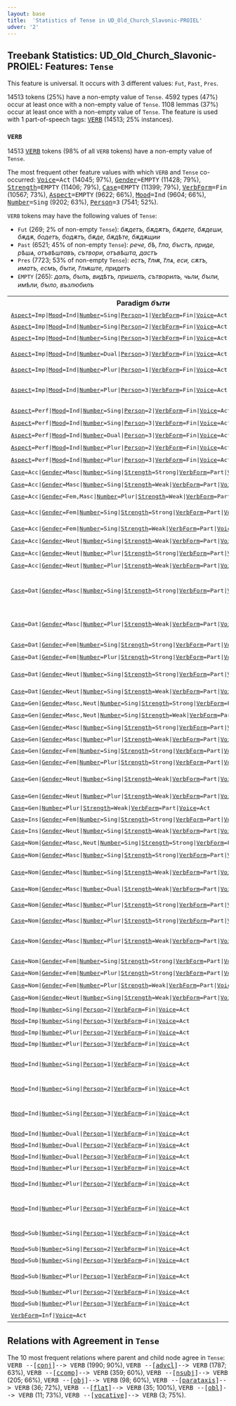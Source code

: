 ```yaml
---
layout: base
title:  'Statistics of Tense in UD_Old_Church_Slavonic-PROIEL'
udver: '2'
---
```


## Treebank Statistics: UD_Old_Church_Slavonic-PROIEL: Features: `Tense`

This feature is universal.
It occurs with 3 different values: `Fut`, `Past`, `Pres`.

14513 tokens (25%) have a non-empty value of `Tense`.
4592 types (47%) occur at least once with a non-empty value of `Tense`.
1108 lemmas (37%) occur at least once with a non-empty value of `Tense`.
The feature is used with 1 part-of-speech tags: <tt><a href="cu_proiel-pos-VERB.html">VERB</a></tt> (14513; 25% instances).

### `VERB`

14513 <tt><a href="cu_proiel-pos-VERB.html">VERB</a></tt> tokens (98% of all `VERB` tokens) have a non-empty value of `Tense`.

The most frequent other feature values with which `VERB` and `Tense` co-occurred: <tt><a href="cu_proiel-feat-Voice.html">Voice</a></tt><tt>=Act</tt> (14045; 97%), <tt><a href="cu_proiel-feat-Gender.html">Gender</a></tt><tt>=EMPTY</tt> (11428; 79%), <tt><a href="cu_proiel-feat-Strength.html">Strength</a></tt><tt>=EMPTY</tt> (11406; 79%), <tt><a href="cu_proiel-feat-Case.html">Case</a></tt><tt>=EMPTY</tt> (11399; 79%), <tt><a href="cu_proiel-feat-VerbForm.html">VerbForm</a></tt><tt>=Fin</tt> (10567; 73%), <tt><a href="cu_proiel-feat-Aspect.html">Aspect</a></tt><tt>=EMPTY</tt> (9622; 66%), <tt><a href="cu_proiel-feat-Mood.html">Mood</a></tt><tt>=Ind</tt> (9604; 66%), <tt><a href="cu_proiel-feat-Number.html">Number</a></tt><tt>=Sing</tt> (9202; 63%), <tt><a href="cu_proiel-feat-Person.html">Person</a></tt><tt>=3</tt> (7541; 52%).

`VERB` tokens may have the following values of `Tense`:

* `Fut` (269; 2% of non-empty `Tense`): <em>бѫдетъ, бѫдѫтъ, бѫдете, бѫдеши, бѫдѫ, бодетъ, бодѫтъ, бѫде, бѫдѣте, бѫдѫщии</em>
* `Past` (6521; 45% of non-empty `Tense`): <em>рече, бѣ, г҃ла, бꙑстъ, приде, рѣшѧ, отъвѣштавъ, сътвори, отъвѣшта, дастъ</em>
* `Pres` (7723; 53% of non-empty `Tense`): <em>естъ, г҃лѭ, г҃лѧ, еси, сѫтъ, иматъ, есмъ, бꙑти, г҃лѭште, придетъ</em>
* `EMPTY` (265): <em>далъ, бꙑлъ, видѣтъ, пришелъ, сътворилъ, чьли, бꙑли, имѣли, бꙑло, възлюбилъ</em>

<table>
  <tr><th>Paradigm <i>бꙑти</i></th><th><tt>Pres</tt></th><th><tt>Fut</tt></th><th><tt>Past</tt></th></tr>
  <tr><td><tt><tt><a href="cu_proiel-feat-Aspect.html">Aspect</a></tt><tt>=Imp</tt>|<tt><a href="cu_proiel-feat-Mood.html">Mood</a></tt><tt>=Ind</tt>|<tt><a href="cu_proiel-feat-Number.html">Number</a></tt><tt>=Sing</tt>|<tt><a href="cu_proiel-feat-Person.html">Person</a></tt><tt>=1</tt>|<tt><a href="cu_proiel-feat-VerbForm.html">VerbForm</a></tt><tt>=Fin</tt>|<tt><a href="cu_proiel-feat-Voice.html">Voice</a></tt><tt>=Act</tt></tt></td><td></td><td></td><td><em>бѣхъ</em></td></tr>
  <tr><td><tt><tt><a href="cu_proiel-feat-Aspect.html">Aspect</a></tt><tt>=Imp</tt>|<tt><a href="cu_proiel-feat-Mood.html">Mood</a></tt><tt>=Ind</tt>|<tt><a href="cu_proiel-feat-Number.html">Number</a></tt><tt>=Sing</tt>|<tt><a href="cu_proiel-feat-Person.html">Person</a></tt><tt>=2</tt>|<tt><a href="cu_proiel-feat-VerbForm.html">VerbForm</a></tt><tt>=Fin</tt>|<tt><a href="cu_proiel-feat-Voice.html">Voice</a></tt><tt>=Act</tt></tt></td><td></td><td></td><td><em>бѣ</em></td></tr>
  <tr><td><tt><tt><a href="cu_proiel-feat-Aspect.html">Aspect</a></tt><tt>=Imp</tt>|<tt><a href="cu_proiel-feat-Mood.html">Mood</a></tt><tt>=Ind</tt>|<tt><a href="cu_proiel-feat-Number.html">Number</a></tt><tt>=Sing</tt>|<tt><a href="cu_proiel-feat-Person.html">Person</a></tt><tt>=3</tt>|<tt><a href="cu_proiel-feat-VerbForm.html">VerbForm</a></tt><tt>=Fin</tt>|<tt><a href="cu_proiel-feat-Voice.html">Voice</a></tt><tt>=Act</tt></tt></td><td></td><td></td><td><em>бѣ, бѣаше</em></td></tr>
  <tr><td><tt><tt><a href="cu_proiel-feat-Aspect.html">Aspect</a></tt><tt>=Imp</tt>|<tt><a href="cu_proiel-feat-Mood.html">Mood</a></tt><tt>=Ind</tt>|<tt><a href="cu_proiel-feat-Number.html">Number</a></tt><tt>=Dual</tt>|<tt><a href="cu_proiel-feat-Person.html">Person</a></tt><tt>=3</tt>|<tt><a href="cu_proiel-feat-VerbForm.html">VerbForm</a></tt><tt>=Fin</tt>|<tt><a href="cu_proiel-feat-Voice.html">Voice</a></tt><tt>=Act</tt></tt></td><td></td><td></td><td><em>бѣашете, бѣсте</em></td></tr>
  <tr><td><tt><tt><a href="cu_proiel-feat-Aspect.html">Aspect</a></tt><tt>=Imp</tt>|<tt><a href="cu_proiel-feat-Mood.html">Mood</a></tt><tt>=Ind</tt>|<tt><a href="cu_proiel-feat-Number.html">Number</a></tt><tt>=Plur</tt>|<tt><a href="cu_proiel-feat-Person.html">Person</a></tt><tt>=1</tt>|<tt><a href="cu_proiel-feat-VerbForm.html">VerbForm</a></tt><tt>=Fin</tt>|<tt><a href="cu_proiel-feat-Voice.html">Voice</a></tt><tt>=Act</tt></tt></td><td></td><td></td><td><em>бѣхомъ</em></td></tr>
  <tr><td><tt><tt><a href="cu_proiel-feat-Aspect.html">Aspect</a></tt><tt>=Imp</tt>|<tt><a href="cu_proiel-feat-Mood.html">Mood</a></tt><tt>=Ind</tt>|<tt><a href="cu_proiel-feat-Number.html">Number</a></tt><tt>=Plur</tt>|<tt><a href="cu_proiel-feat-Person.html">Person</a></tt><tt>=3</tt>|<tt><a href="cu_proiel-feat-VerbForm.html">VerbForm</a></tt><tt>=Fin</tt>|<tt><a href="cu_proiel-feat-Voice.html">Voice</a></tt><tt>=Act</tt></tt></td><td></td><td></td><td><em>бѣахѫ, бѣшѧ, бѣхѫ, бѣа҅хѫ</em></td></tr>
  <tr><td><tt><tt><a href="cu_proiel-feat-Aspect.html">Aspect</a></tt><tt>=Perf</tt>|<tt><a href="cu_proiel-feat-Mood.html">Mood</a></tt><tt>=Ind</tt>|<tt><a href="cu_proiel-feat-Number.html">Number</a></tt><tt>=Sing</tt>|<tt><a href="cu_proiel-feat-Person.html">Person</a></tt><tt>=2</tt>|<tt><a href="cu_proiel-feat-VerbForm.html">VerbForm</a></tt><tt>=Fin</tt>|<tt><a href="cu_proiel-feat-Voice.html">Voice</a></tt><tt>=Act</tt></tt></td><td></td><td></td><td><em>бꙑст, бꙑстъ</em></td></tr>
  <tr><td><tt><tt><a href="cu_proiel-feat-Aspect.html">Aspect</a></tt><tt>=Perf</tt>|<tt><a href="cu_proiel-feat-Mood.html">Mood</a></tt><tt>=Ind</tt>|<tt><a href="cu_proiel-feat-Number.html">Number</a></tt><tt>=Sing</tt>|<tt><a href="cu_proiel-feat-Person.html">Person</a></tt><tt>=3</tt>|<tt><a href="cu_proiel-feat-VerbForm.html">VerbForm</a></tt><tt>=Fin</tt>|<tt><a href="cu_proiel-feat-Voice.html">Voice</a></tt><tt>=Act</tt></tt></td><td></td><td></td><td><em>бꙑстъ, бꙑⷭ҇</em></td></tr>
  <tr><td><tt><tt><a href="cu_proiel-feat-Aspect.html">Aspect</a></tt><tt>=Perf</tt>|<tt><a href="cu_proiel-feat-Mood.html">Mood</a></tt><tt>=Ind</tt>|<tt><a href="cu_proiel-feat-Number.html">Number</a></tt><tt>=Dual</tt>|<tt><a href="cu_proiel-feat-Person.html">Person</a></tt><tt>=3</tt>|<tt><a href="cu_proiel-feat-VerbForm.html">VerbForm</a></tt><tt>=Fin</tt>|<tt><a href="cu_proiel-feat-Voice.html">Voice</a></tt><tt>=Act</tt></tt></td><td></td><td></td><td><em>бꙑсте</em></td></tr>
  <tr><td><tt><tt><a href="cu_proiel-feat-Aspect.html">Aspect</a></tt><tt>=Perf</tt>|<tt><a href="cu_proiel-feat-Mood.html">Mood</a></tt><tt>=Ind</tt>|<tt><a href="cu_proiel-feat-Number.html">Number</a></tt><tt>=Plur</tt>|<tt><a href="cu_proiel-feat-Person.html">Person</a></tt><tt>=2</tt>|<tt><a href="cu_proiel-feat-VerbForm.html">VerbForm</a></tt><tt>=Fin</tt>|<tt><a href="cu_proiel-feat-Voice.html">Voice</a></tt><tt>=Act</tt></tt></td><td></td><td></td><td><em>бꙑсте</em></td></tr>
  <tr><td><tt><tt><a href="cu_proiel-feat-Aspect.html">Aspect</a></tt><tt>=Perf</tt>|<tt><a href="cu_proiel-feat-Mood.html">Mood</a></tt><tt>=Ind</tt>|<tt><a href="cu_proiel-feat-Number.html">Number</a></tt><tt>=Plur</tt>|<tt><a href="cu_proiel-feat-Person.html">Person</a></tt><tt>=3</tt>|<tt><a href="cu_proiel-feat-VerbForm.html">VerbForm</a></tt><tt>=Fin</tt>|<tt><a href="cu_proiel-feat-Voice.html">Voice</a></tt><tt>=Act</tt></tt></td><td></td><td></td><td><em>бꙑшѧ</em></td></tr>
  <tr><td><tt><tt><a href="cu_proiel-feat-Case.html">Case</a></tt><tt>=Acc</tt>|<tt><a href="cu_proiel-feat-Gender.html">Gender</a></tt><tt>=Masc</tt>|<tt><a href="cu_proiel-feat-Number.html">Number</a></tt><tt>=Sing</tt>|<tt><a href="cu_proiel-feat-Strength.html">Strength</a></tt><tt>=Strong</tt>|<tt><a href="cu_proiel-feat-VerbForm.html">VerbForm</a></tt><tt>=Part</tt>|<tt><a href="cu_proiel-feat-Voice.html">Voice</a></tt><tt>=Act</tt></tt></td><td><em>сѫштъ</em></td><td></td><td><em>бꙑвъшъ</em></td></tr>
  <tr><td><tt><tt><a href="cu_proiel-feat-Case.html">Case</a></tt><tt>=Acc</tt>|<tt><a href="cu_proiel-feat-Gender.html">Gender</a></tt><tt>=Masc</tt>|<tt><a href="cu_proiel-feat-Number.html">Number</a></tt><tt>=Sing</tt>|<tt><a href="cu_proiel-feat-Strength.html">Strength</a></tt><tt>=Weak</tt>|<tt><a href="cu_proiel-feat-VerbForm.html">VerbForm</a></tt><tt>=Part</tt>|<tt><a href="cu_proiel-feat-Voice.html">Voice</a></tt><tt>=Act</tt></tt></td><td></td><td><em>бѫдѫщии</em></td><td><em>бꙑвъшии҅</em></td></tr>
  <tr><td><tt><tt><a href="cu_proiel-feat-Case.html">Case</a></tt><tt>=Acc</tt>|<tt><a href="cu_proiel-feat-Gender.html">Gender</a></tt><tt>=Fem,Masc</tt>|<tt><a href="cu_proiel-feat-Number.html">Number</a></tt><tt>=Plur</tt>|<tt><a href="cu_proiel-feat-Strength.html">Strength</a></tt><tt>=Weak</tt>|<tt><a href="cu_proiel-feat-VerbForm.html">VerbForm</a></tt><tt>=Part</tt>|<tt><a href="cu_proiel-feat-Voice.html">Voice</a></tt><tt>=Act</tt></tt></td><td><em>сѫщѧѩ</em></td><td></td><td></td></tr>
  <tr><td><tt><tt><a href="cu_proiel-feat-Case.html">Case</a></tt><tt>=Acc</tt>|<tt><a href="cu_proiel-feat-Gender.html">Gender</a></tt><tt>=Fem</tt>|<tt><a href="cu_proiel-feat-Number.html">Number</a></tt><tt>=Sing</tt>|<tt><a href="cu_proiel-feat-Strength.html">Strength</a></tt><tt>=Strong</tt>|<tt><a href="cu_proiel-feat-VerbForm.html">VerbForm</a></tt><tt>=Part</tt>|<tt><a href="cu_proiel-feat-Voice.html">Voice</a></tt><tt>=Act</tt></tt></td><td><em>сѫщѫ, сѫштѫ</em></td><td></td><td></td></tr>
  <tr><td><tt><tt><a href="cu_proiel-feat-Case.html">Case</a></tt><tt>=Acc</tt>|<tt><a href="cu_proiel-feat-Gender.html">Gender</a></tt><tt>=Fem</tt>|<tt><a href="cu_proiel-feat-Number.html">Number</a></tt><tt>=Sing</tt>|<tt><a href="cu_proiel-feat-Strength.html">Strength</a></tt><tt>=Weak</tt>|<tt><a href="cu_proiel-feat-VerbForm.html">VerbForm</a></tt><tt>=Part</tt>|<tt><a href="cu_proiel-feat-Voice.html">Voice</a></tt><tt>=Act</tt></tt></td><td></td><td></td><td><em>бꙑвъшѫѭ</em></td></tr>
  <tr><td><tt><tt><a href="cu_proiel-feat-Case.html">Case</a></tt><tt>=Acc</tt>|<tt><a href="cu_proiel-feat-Gender.html">Gender</a></tt><tt>=Neut</tt>|<tt><a href="cu_proiel-feat-Number.html">Number</a></tt><tt>=Sing</tt>|<tt><a href="cu_proiel-feat-Strength.html">Strength</a></tt><tt>=Weak</tt>|<tt><a href="cu_proiel-feat-VerbForm.html">VerbForm</a></tt><tt>=Part</tt>|<tt><a href="cu_proiel-feat-Voice.html">Voice</a></tt><tt>=Act</tt></tt></td><td></td><td></td><td><em>бꙑвъшее</em></td></tr>
  <tr><td><tt><tt><a href="cu_proiel-feat-Case.html">Case</a></tt><tt>=Acc</tt>|<tt><a href="cu_proiel-feat-Gender.html">Gender</a></tt><tt>=Neut</tt>|<tt><a href="cu_proiel-feat-Number.html">Number</a></tt><tt>=Plur</tt>|<tt><a href="cu_proiel-feat-Strength.html">Strength</a></tt><tt>=Strong</tt>|<tt><a href="cu_proiel-feat-VerbForm.html">VerbForm</a></tt><tt>=Part</tt>|<tt><a href="cu_proiel-feat-Voice.html">Voice</a></tt><tt>=Act</tt></tt></td><td></td><td></td><td><em>бꙑвъша</em></td></tr>
  <tr><td><tt><tt><a href="cu_proiel-feat-Case.html">Case</a></tt><tt>=Acc</tt>|<tt><a href="cu_proiel-feat-Gender.html">Gender</a></tt><tt>=Neut</tt>|<tt><a href="cu_proiel-feat-Number.html">Number</a></tt><tt>=Plur</tt>|<tt><a href="cu_proiel-feat-Strength.html">Strength</a></tt><tt>=Weak</tt>|<tt><a href="cu_proiel-feat-VerbForm.html">VerbForm</a></tt><tt>=Part</tt>|<tt><a href="cu_proiel-feat-Voice.html">Voice</a></tt><tt>=Act</tt></tt></td><td><em>сѫштаа</em></td><td></td><td><em>бꙑвъшаа</em></td></tr>
  <tr><td><tt><tt><a href="cu_proiel-feat-Case.html">Case</a></tt><tt>=Dat</tt>|<tt><a href="cu_proiel-feat-Gender.html">Gender</a></tt><tt>=Masc</tt>|<tt><a href="cu_proiel-feat-Number.html">Number</a></tt><tt>=Sing</tt>|<tt><a href="cu_proiel-feat-Strength.html">Strength</a></tt><tt>=Strong</tt>|<tt><a href="cu_proiel-feat-VerbForm.html">VerbForm</a></tt><tt>=Part</tt>|<tt><a href="cu_proiel-feat-Voice.html">Voice</a></tt><tt>=Act</tt></tt></td><td><em>сѫштю, сѫштоу, сѫщю, сѫщоу</em></td><td></td><td><em>бꙑвъшоу, бꙑвъшю, бъвъшю</em></td></tr>
  <tr><td><tt><tt><a href="cu_proiel-feat-Case.html">Case</a></tt><tt>=Dat</tt>|<tt><a href="cu_proiel-feat-Gender.html">Gender</a></tt><tt>=Masc</tt>|<tt><a href="cu_proiel-feat-Number.html">Number</a></tt><tt>=Plur</tt>|<tt><a href="cu_proiel-feat-Strength.html">Strength</a></tt><tt>=Weak</tt>|<tt><a href="cu_proiel-feat-VerbForm.html">VerbForm</a></tt><tt>=Part</tt>|<tt><a href="cu_proiel-feat-Voice.html">Voice</a></tt><tt>=Act</tt></tt></td><td><em>сѫштиимъ, сѫщимъ, сѫштимъ</em></td><td></td><td><em>бꙑвъшимъ</em></td></tr>
  <tr><td><tt><tt><a href="cu_proiel-feat-Case.html">Case</a></tt><tt>=Dat</tt>|<tt><a href="cu_proiel-feat-Gender.html">Gender</a></tt><tt>=Fem</tt>|<tt><a href="cu_proiel-feat-Number.html">Number</a></tt><tt>=Sing</tt>|<tt><a href="cu_proiel-feat-Strength.html">Strength</a></tt><tt>=Strong</tt>|<tt><a href="cu_proiel-feat-VerbForm.html">VerbForm</a></tt><tt>=Part</tt>|<tt><a href="cu_proiel-feat-Voice.html">Voice</a></tt><tt>=Act</tt></tt></td><td><em>сѫшти</em></td><td></td><td><em>бꙑвъши</em></td></tr>
  <tr><td><tt><tt><a href="cu_proiel-feat-Case.html">Case</a></tt><tt>=Dat</tt>|<tt><a href="cu_proiel-feat-Gender.html">Gender</a></tt><tt>=Fem</tt>|<tt><a href="cu_proiel-feat-Number.html">Number</a></tt><tt>=Plur</tt>|<tt><a href="cu_proiel-feat-Strength.html">Strength</a></tt><tt>=Strong</tt>|<tt><a href="cu_proiel-feat-VerbForm.html">VerbForm</a></tt><tt>=Part</tt>|<tt><a href="cu_proiel-feat-Voice.html">Voice</a></tt><tt>=Act</tt></tt></td><td></td><td></td><td><em>бꙑвъшамъ</em></td></tr>
  <tr><td><tt><tt><a href="cu_proiel-feat-Case.html">Case</a></tt><tt>=Dat</tt>|<tt><a href="cu_proiel-feat-Gender.html">Gender</a></tt><tt>=Neut</tt>|<tt><a href="cu_proiel-feat-Number.html">Number</a></tt><tt>=Sing</tt>|<tt><a href="cu_proiel-feat-Strength.html">Strength</a></tt><tt>=Strong</tt>|<tt><a href="cu_proiel-feat-VerbForm.html">VerbForm</a></tt><tt>=Part</tt>|<tt><a href="cu_proiel-feat-Voice.html">Voice</a></tt><tt>=Act</tt></tt></td><td></td><td></td><td><em>бꙑвъшю, бꙑвъшоу</em></td></tr>
  <tr><td><tt><tt><a href="cu_proiel-feat-Case.html">Case</a></tt><tt>=Dat</tt>|<tt><a href="cu_proiel-feat-Gender.html">Gender</a></tt><tt>=Neut</tt>|<tt><a href="cu_proiel-feat-Number.html">Number</a></tt><tt>=Sing</tt>|<tt><a href="cu_proiel-feat-Strength.html">Strength</a></tt><tt>=Weak</tt>|<tt><a href="cu_proiel-feat-VerbForm.html">VerbForm</a></tt><tt>=Part</tt>|<tt><a href="cu_proiel-feat-Voice.html">Voice</a></tt><tt>=Act</tt></tt></td><td></td><td></td><td><em>бꙑвъшюмоу</em></td></tr>
  <tr><td><tt><tt><a href="cu_proiel-feat-Case.html">Case</a></tt><tt>=Gen</tt>|<tt><a href="cu_proiel-feat-Gender.html">Gender</a></tt><tt>=Masc,Neut</tt>|<tt><a href="cu_proiel-feat-Number.html">Number</a></tt><tt>=Sing</tt>|<tt><a href="cu_proiel-feat-Strength.html">Strength</a></tt><tt>=Strong</tt>|<tt><a href="cu_proiel-feat-VerbForm.html">VerbForm</a></tt><tt>=Part</tt>|<tt><a href="cu_proiel-feat-Voice.html">Voice</a></tt><tt>=Act</tt></tt></td><td><em>сѫща</em></td><td></td><td></td></tr>
  <tr><td><tt><tt><a href="cu_proiel-feat-Case.html">Case</a></tt><tt>=Gen</tt>|<tt><a href="cu_proiel-feat-Gender.html">Gender</a></tt><tt>=Masc,Neut</tt>|<tt><a href="cu_proiel-feat-Number.html">Number</a></tt><tt>=Sing</tt>|<tt><a href="cu_proiel-feat-Strength.html">Strength</a></tt><tt>=Weak</tt>|<tt><a href="cu_proiel-feat-VerbForm.html">VerbForm</a></tt><tt>=Part</tt>|<tt><a href="cu_proiel-feat-Voice.html">Voice</a></tt><tt>=Act</tt></tt></td><td></td><td></td><td><em>бꙑвъшааго</em></td></tr>
  <tr><td><tt><tt><a href="cu_proiel-feat-Case.html">Case</a></tt><tt>=Gen</tt>|<tt><a href="cu_proiel-feat-Gender.html">Gender</a></tt><tt>=Masc</tt>|<tt><a href="cu_proiel-feat-Number.html">Number</a></tt><tt>=Sing</tt>|<tt><a href="cu_proiel-feat-Strength.html">Strength</a></tt><tt>=Strong</tt>|<tt><a href="cu_proiel-feat-VerbForm.html">VerbForm</a></tt><tt>=Part</tt>|<tt><a href="cu_proiel-feat-Voice.html">Voice</a></tt><tt>=Act</tt></tt></td><td><em>сѫшта</em></td><td></td><td><em>бꙑвъша</em></td></tr>
  <tr><td><tt><tt><a href="cu_proiel-feat-Case.html">Case</a></tt><tt>=Gen</tt>|<tt><a href="cu_proiel-feat-Gender.html">Gender</a></tt><tt>=Masc</tt>|<tt><a href="cu_proiel-feat-Number.html">Number</a></tt><tt>=Plur</tt>|<tt><a href="cu_proiel-feat-Strength.html">Strength</a></tt><tt>=Weak</tt>|<tt><a href="cu_proiel-feat-VerbForm.html">VerbForm</a></tt><tt>=Part</tt>|<tt><a href="cu_proiel-feat-Voice.html">Voice</a></tt><tt>=Act</tt></tt></td><td><em>сѫщтихъ</em></td><td></td><td></td></tr>
  <tr><td><tt><tt><a href="cu_proiel-feat-Case.html">Case</a></tt><tt>=Gen</tt>|<tt><a href="cu_proiel-feat-Gender.html">Gender</a></tt><tt>=Fem</tt>|<tt><a href="cu_proiel-feat-Number.html">Number</a></tt><tt>=Sing</tt>|<tt><a href="cu_proiel-feat-Strength.html">Strength</a></tt><tt>=Strong</tt>|<tt><a href="cu_proiel-feat-VerbForm.html">VerbForm</a></tt><tt>=Part</tt>|<tt><a href="cu_proiel-feat-Voice.html">Voice</a></tt><tt>=Act</tt></tt></td><td><em>сѫштѧ</em></td><td></td><td></td></tr>
  <tr><td><tt><tt><a href="cu_proiel-feat-Case.html">Case</a></tt><tt>=Gen</tt>|<tt><a href="cu_proiel-feat-Gender.html">Gender</a></tt><tt>=Fem</tt>|<tt><a href="cu_proiel-feat-Number.html">Number</a></tt><tt>=Plur</tt>|<tt><a href="cu_proiel-feat-Strength.html">Strength</a></tt><tt>=Strong</tt>|<tt><a href="cu_proiel-feat-VerbForm.html">VerbForm</a></tt><tt>=Part</tt>|<tt><a href="cu_proiel-feat-Voice.html">Voice</a></tt><tt>=Act</tt></tt></td><td><em>сѫшть</em></td><td></td><td></td></tr>
  <tr><td><tt><tt><a href="cu_proiel-feat-Case.html">Case</a></tt><tt>=Gen</tt>|<tt><a href="cu_proiel-feat-Gender.html">Gender</a></tt><tt>=Neut</tt>|<tt><a href="cu_proiel-feat-Number.html">Number</a></tt><tt>=Sing</tt>|<tt><a href="cu_proiel-feat-Strength.html">Strength</a></tt><tt>=Weak</tt>|<tt><a href="cu_proiel-feat-VerbForm.html">VerbForm</a></tt><tt>=Part</tt>|<tt><a href="cu_proiel-feat-Voice.html">Voice</a></tt><tt>=Act</tt></tt></td><td></td><td></td><td><em>бꙑвъшааго, бꙑвъшаго</em></td></tr>
  <tr><td><tt><tt><a href="cu_proiel-feat-Case.html">Case</a></tt><tt>=Gen</tt>|<tt><a href="cu_proiel-feat-Gender.html">Gender</a></tt><tt>=Neut</tt>|<tt><a href="cu_proiel-feat-Number.html">Number</a></tt><tt>=Plur</tt>|<tt><a href="cu_proiel-feat-Strength.html">Strength</a></tt><tt>=Weak</tt>|<tt><a href="cu_proiel-feat-VerbForm.html">VerbForm</a></tt><tt>=Part</tt>|<tt><a href="cu_proiel-feat-Voice.html">Voice</a></tt><tt>=Act</tt></tt></td><td></td><td></td><td><em>бꙑвъшиихъ</em></td></tr>
  <tr><td><tt><tt><a href="cu_proiel-feat-Case.html">Case</a></tt><tt>=Gen</tt>|<tt><a href="cu_proiel-feat-Number.html">Number</a></tt><tt>=Plur</tt>|<tt><a href="cu_proiel-feat-Strength.html">Strength</a></tt><tt>=Weak</tt>|<tt><a href="cu_proiel-feat-VerbForm.html">VerbForm</a></tt><tt>=Part</tt>|<tt><a href="cu_proiel-feat-Voice.html">Voice</a></tt><tt>=Act</tt></tt></td><td><em>сѫштиихъ</em></td><td></td><td></td></tr>
  <tr><td><tt><tt><a href="cu_proiel-feat-Case.html">Case</a></tt><tt>=Ins</tt>|<tt><a href="cu_proiel-feat-Gender.html">Gender</a></tt><tt>=Fem</tt>|<tt><a href="cu_proiel-feat-Number.html">Number</a></tt><tt>=Sing</tt>|<tt><a href="cu_proiel-feat-Strength.html">Strength</a></tt><tt>=Strong</tt>|<tt><a href="cu_proiel-feat-VerbForm.html">VerbForm</a></tt><tt>=Part</tt>|<tt><a href="cu_proiel-feat-Voice.html">Voice</a></tt><tt>=Act</tt></tt></td><td><em>сѫштеѭ</em></td><td></td><td></td></tr>
  <tr><td><tt><tt><a href="cu_proiel-feat-Case.html">Case</a></tt><tt>=Ins</tt>|<tt><a href="cu_proiel-feat-Gender.html">Gender</a></tt><tt>=Neut</tt>|<tt><a href="cu_proiel-feat-Number.html">Number</a></tt><tt>=Sing</tt>|<tt><a href="cu_proiel-feat-Strength.html">Strength</a></tt><tt>=Weak</tt>|<tt><a href="cu_proiel-feat-VerbForm.html">VerbForm</a></tt><tt>=Part</tt>|<tt><a href="cu_proiel-feat-Voice.html">Voice</a></tt><tt>=Act</tt></tt></td><td><em>сѫштиими</em></td><td></td><td></td></tr>
  <tr><td><tt><tt><a href="cu_proiel-feat-Case.html">Case</a></tt><tt>=Nom</tt>|<tt><a href="cu_proiel-feat-Gender.html">Gender</a></tt><tt>=Masc,Neut</tt>|<tt><a href="cu_proiel-feat-Number.html">Number</a></tt><tt>=Sing</tt>|<tt><a href="cu_proiel-feat-Strength.html">Strength</a></tt><tt>=Strong</tt>|<tt><a href="cu_proiel-feat-VerbForm.html">VerbForm</a></tt><tt>=Part</tt>|<tt><a href="cu_proiel-feat-Voice.html">Voice</a></tt><tt>=Act</tt></tt></td><td><em>сꙑ</em></td><td></td><td></td></tr>
  <tr><td><tt><tt><a href="cu_proiel-feat-Case.html">Case</a></tt><tt>=Nom</tt>|<tt><a href="cu_proiel-feat-Gender.html">Gender</a></tt><tt>=Masc</tt>|<tt><a href="cu_proiel-feat-Number.html">Number</a></tt><tt>=Sing</tt>|<tt><a href="cu_proiel-feat-Strength.html">Strength</a></tt><tt>=Strong</tt>|<tt><a href="cu_proiel-feat-VerbForm.html">VerbForm</a></tt><tt>=Part</tt>|<tt><a href="cu_proiel-feat-Voice.html">Voice</a></tt><tt>=Act</tt></tt></td><td><em>сꙑ</em></td><td></td><td><em>бꙑвъ</em></td></tr>
  <tr><td><tt><tt><a href="cu_proiel-feat-Case.html">Case</a></tt><tt>=Nom</tt>|<tt><a href="cu_proiel-feat-Gender.html">Gender</a></tt><tt>=Masc</tt>|<tt><a href="cu_proiel-feat-Number.html">Number</a></tt><tt>=Sing</tt>|<tt><a href="cu_proiel-feat-Strength.html">Strength</a></tt><tt>=Weak</tt>|<tt><a href="cu_proiel-feat-VerbForm.html">VerbForm</a></tt><tt>=Part</tt>|<tt><a href="cu_proiel-feat-Voice.html">Voice</a></tt><tt>=Act</tt></tt></td><td><em>сѫи, сꙙи, сꙑи</em></td><td></td><td></td></tr>
  <tr><td><tt><tt><a href="cu_proiel-feat-Case.html">Case</a></tt><tt>=Nom</tt>|<tt><a href="cu_proiel-feat-Gender.html">Gender</a></tt><tt>=Masc</tt>|<tt><a href="cu_proiel-feat-Number.html">Number</a></tt><tt>=Dual</tt>|<tt><a href="cu_proiel-feat-Strength.html">Strength</a></tt><tt>=Weak</tt>|<tt><a href="cu_proiel-feat-VerbForm.html">VerbForm</a></tt><tt>=Part</tt>|<tt><a href="cu_proiel-feat-Voice.html">Voice</a></tt><tt>=Act</tt></tt></td><td><em>сѫштаа</em></td><td></td><td></td></tr>
  <tr><td><tt><tt><a href="cu_proiel-feat-Case.html">Case</a></tt><tt>=Nom</tt>|<tt><a href="cu_proiel-feat-Gender.html">Gender</a></tt><tt>=Masc</tt>|<tt><a href="cu_proiel-feat-Number.html">Number</a></tt><tt>=Plur</tt>|<tt><a href="cu_proiel-feat-Strength.html">Strength</a></tt><tt>=Strong</tt>|<tt><a href="cu_proiel-feat-VerbForm.html">VerbForm</a></tt><tt>=Part</tt>|<tt><a href="cu_proiel-feat-Voice.html">Voice</a></tt><tt>=Act</tt></tt></td><td><em>сѫште, сѫще</em></td><td></td><td><em>бꙑвъше</em></td></tr>
  <tr><td><tt><tt><a href="cu_proiel-feat-Case.html">Case</a></tt><tt>=Nom</tt>|<tt><a href="cu_proiel-feat-Gender.html">Gender</a></tt><tt>=Masc</tt>|<tt><a href="cu_proiel-feat-Number.html">Number</a></tt><tt>=Plur</tt>|<tt><a href="cu_proiel-feat-Strength.html">Strength</a></tt><tt>=Strong</tt>|<tt><a href="cu_proiel-feat-VerbForm.html">VerbForm</a></tt><tt>=Part</tt>|<tt><a href="cu_proiel-feat-Voice.html">Voice</a></tt><tt>=Pass</tt></tt></td><td><em>сѫще</em></td><td></td><td></td></tr>
  <tr><td><tt><tt><a href="cu_proiel-feat-Case.html">Case</a></tt><tt>=Nom</tt>|<tt><a href="cu_proiel-feat-Gender.html">Gender</a></tt><tt>=Masc</tt>|<tt><a href="cu_proiel-feat-Number.html">Number</a></tt><tt>=Plur</tt>|<tt><a href="cu_proiel-feat-Strength.html">Strength</a></tt><tt>=Weak</tt>|<tt><a href="cu_proiel-feat-VerbForm.html">VerbForm</a></tt><tt>=Part</tt>|<tt><a href="cu_proiel-feat-Voice.html">Voice</a></tt><tt>=Act</tt></tt></td><td><em>сѫштеи, сѫщеи, сѫщи</em></td><td></td><td><em>бꙑвъшеи</em></td></tr>
  <tr><td><tt><tt><a href="cu_proiel-feat-Case.html">Case</a></tt><tt>=Nom</tt>|<tt><a href="cu_proiel-feat-Gender.html">Gender</a></tt><tt>=Fem</tt>|<tt><a href="cu_proiel-feat-Number.html">Number</a></tt><tt>=Sing</tt>|<tt><a href="cu_proiel-feat-Strength.html">Strength</a></tt><tt>=Strong</tt>|<tt><a href="cu_proiel-feat-VerbForm.html">VerbForm</a></tt><tt>=Part</tt>|<tt><a href="cu_proiel-feat-Voice.html">Voice</a></tt><tt>=Act</tt></tt></td><td><em>сѫшти</em></td><td></td><td></td></tr>
  <tr><td><tt><tt><a href="cu_proiel-feat-Case.html">Case</a></tt><tt>=Nom</tt>|<tt><a href="cu_proiel-feat-Gender.html">Gender</a></tt><tt>=Fem</tt>|<tt><a href="cu_proiel-feat-Number.html">Number</a></tt><tt>=Plur</tt>|<tt><a href="cu_proiel-feat-Strength.html">Strength</a></tt><tt>=Strong</tt>|<tt><a href="cu_proiel-feat-VerbForm.html">VerbForm</a></tt><tt>=Part</tt>|<tt><a href="cu_proiel-feat-Voice.html">Voice</a></tt><tt>=Act</tt></tt></td><td></td><td></td><td><em>бꙑвьшѧ</em></td></tr>
  <tr><td><tt><tt><a href="cu_proiel-feat-Case.html">Case</a></tt><tt>=Nom</tt>|<tt><a href="cu_proiel-feat-Gender.html">Gender</a></tt><tt>=Fem</tt>|<tt><a href="cu_proiel-feat-Number.html">Number</a></tt><tt>=Plur</tt>|<tt><a href="cu_proiel-feat-Strength.html">Strength</a></tt><tt>=Weak</tt>|<tt><a href="cu_proiel-feat-VerbForm.html">VerbForm</a></tt><tt>=Part</tt>|<tt><a href="cu_proiel-feat-Voice.html">Voice</a></tt><tt>=Act</tt></tt></td><td></td><td></td><td><em>бꙑвъшѧѩ</em></td></tr>
  <tr><td><tt><tt><a href="cu_proiel-feat-Case.html">Case</a></tt><tt>=Nom</tt>|<tt><a href="cu_proiel-feat-Gender.html">Gender</a></tt><tt>=Neut</tt>|<tt><a href="cu_proiel-feat-Number.html">Number</a></tt><tt>=Sing</tt>|<tt><a href="cu_proiel-feat-Strength.html">Strength</a></tt><tt>=Weak</tt>|<tt><a href="cu_proiel-feat-VerbForm.html">VerbForm</a></tt><tt>=Part</tt>|<tt><a href="cu_proiel-feat-Voice.html">Voice</a></tt><tt>=Act</tt></tt></td><td><em>сѫштее</em></td><td></td><td><em>бꙑвъшее</em></td></tr>
  <tr><td><tt><tt><a href="cu_proiel-feat-Mood.html">Mood</a></tt><tt>=Imp</tt>|<tt><a href="cu_proiel-feat-Number.html">Number</a></tt><tt>=Sing</tt>|<tt><a href="cu_proiel-feat-Person.html">Person</a></tt><tt>=2</tt>|<tt><a href="cu_proiel-feat-VerbForm.html">VerbForm</a></tt><tt>=Fin</tt>|<tt><a href="cu_proiel-feat-Voice.html">Voice</a></tt><tt>=Act</tt></tt></td><td><em>бѫди</em></td><td></td><td></td></tr>
  <tr><td><tt><tt><a href="cu_proiel-feat-Mood.html">Mood</a></tt><tt>=Imp</tt>|<tt><a href="cu_proiel-feat-Number.html">Number</a></tt><tt>=Sing</tt>|<tt><a href="cu_proiel-feat-Person.html">Person</a></tt><tt>=3</tt>|<tt><a href="cu_proiel-feat-VerbForm.html">VerbForm</a></tt><tt>=Fin</tt>|<tt><a href="cu_proiel-feat-Voice.html">Voice</a></tt><tt>=Act</tt></tt></td><td><em>бѫди</em></td><td></td><td></td></tr>
  <tr><td><tt><tt><a href="cu_proiel-feat-Mood.html">Mood</a></tt><tt>=Imp</tt>|<tt><a href="cu_proiel-feat-Number.html">Number</a></tt><tt>=Plur</tt>|<tt><a href="cu_proiel-feat-Person.html">Person</a></tt><tt>=2</tt>|<tt><a href="cu_proiel-feat-VerbForm.html">VerbForm</a></tt><tt>=Fin</tt>|<tt><a href="cu_proiel-feat-Voice.html">Voice</a></tt><tt>=Act</tt></tt></td><td><em>бѫдѣте</em></td><td></td><td></td></tr>
  <tr><td><tt><tt><a href="cu_proiel-feat-Mood.html">Mood</a></tt><tt>=Imp</tt>|<tt><a href="cu_proiel-feat-Number.html">Number</a></tt><tt>=Plur</tt>|<tt><a href="cu_proiel-feat-Person.html">Person</a></tt><tt>=3</tt>|<tt><a href="cu_proiel-feat-VerbForm.html">VerbForm</a></tt><tt>=Fin</tt>|<tt><a href="cu_proiel-feat-Voice.html">Voice</a></tt><tt>=Act</tt></tt></td><td><em>Бѫдѫ</em></td><td></td><td></td></tr>
  <tr><td><tt><tt><a href="cu_proiel-feat-Mood.html">Mood</a></tt><tt>=Ind</tt>|<tt><a href="cu_proiel-feat-Number.html">Number</a></tt><tt>=Sing</tt>|<tt><a href="cu_proiel-feat-Person.html">Person</a></tt><tt>=1</tt>|<tt><a href="cu_proiel-feat-VerbForm.html">VerbForm</a></tt><tt>=Fin</tt>|<tt><a href="cu_proiel-feat-Voice.html">Voice</a></tt><tt>=Act</tt></tt></td><td><em>есмъ, есмь, е҅смъ</em></td><td><em>бѫдѫ</em></td><td></td></tr>
  <tr><td><tt><tt><a href="cu_proiel-feat-Mood.html">Mood</a></tt><tt>=Ind</tt>|<tt><a href="cu_proiel-feat-Number.html">Number</a></tt><tt>=Sing</tt>|<tt><a href="cu_proiel-feat-Person.html">Person</a></tt><tt>=2</tt>|<tt><a href="cu_proiel-feat-VerbForm.html">VerbForm</a></tt><tt>=Fin</tt>|<tt><a href="cu_proiel-feat-Voice.html">Voice</a></tt><tt>=Act</tt></tt></td><td><em>еси, е҅си, си</em></td><td><em>бѫдеши</em></td><td></td></tr>
  <tr><td><tt><tt><a href="cu_proiel-feat-Mood.html">Mood</a></tt><tt>=Ind</tt>|<tt><a href="cu_proiel-feat-Number.html">Number</a></tt><tt>=Sing</tt>|<tt><a href="cu_proiel-feat-Person.html">Person</a></tt><tt>=3</tt>|<tt><a href="cu_proiel-feat-VerbForm.html">VerbForm</a></tt><tt>=Fin</tt>|<tt><a href="cu_proiel-feat-Voice.html">Voice</a></tt><tt>=Act</tt></tt></td><td><em>естъ, есть, е҅стъ, е</em></td><td><em>бѫдетъ, бодетъ, бѫде</em></td><td></td></tr>
  <tr><td><tt><tt><a href="cu_proiel-feat-Mood.html">Mood</a></tt><tt>=Ind</tt>|<tt><a href="cu_proiel-feat-Number.html">Number</a></tt><tt>=Dual</tt>|<tt><a href="cu_proiel-feat-Person.html">Person</a></tt><tt>=1</tt>|<tt><a href="cu_proiel-feat-VerbForm.html">VerbForm</a></tt><tt>=Fin</tt>|<tt><a href="cu_proiel-feat-Voice.html">Voice</a></tt><tt>=Act</tt></tt></td><td><em>есвѣ</em></td><td></td><td></td></tr>
  <tr><td><tt><tt><a href="cu_proiel-feat-Mood.html">Mood</a></tt><tt>=Ind</tt>|<tt><a href="cu_proiel-feat-Number.html">Number</a></tt><tt>=Dual</tt>|<tt><a href="cu_proiel-feat-Person.html">Person</a></tt><tt>=2</tt>|<tt><a href="cu_proiel-feat-VerbForm.html">VerbForm</a></tt><tt>=Fin</tt>|<tt><a href="cu_proiel-feat-Voice.html">Voice</a></tt><tt>=Act</tt></tt></td><td><em>еста</em></td><td></td><td></td></tr>
  <tr><td><tt><tt><a href="cu_proiel-feat-Mood.html">Mood</a></tt><tt>=Ind</tt>|<tt><a href="cu_proiel-feat-Number.html">Number</a></tt><tt>=Dual</tt>|<tt><a href="cu_proiel-feat-Person.html">Person</a></tt><tt>=3</tt>|<tt><a href="cu_proiel-feat-VerbForm.html">VerbForm</a></tt><tt>=Fin</tt>|<tt><a href="cu_proiel-feat-Voice.html">Voice</a></tt><tt>=Act</tt></tt></td><td><em>есте</em></td><td><em>бѫдете</em></td><td></td></tr>
  <tr><td><tt><tt><a href="cu_proiel-feat-Mood.html">Mood</a></tt><tt>=Ind</tt>|<tt><a href="cu_proiel-feat-Number.html">Number</a></tt><tt>=Plur</tt>|<tt><a href="cu_proiel-feat-Person.html">Person</a></tt><tt>=1</tt>|<tt><a href="cu_proiel-feat-VerbForm.html">VerbForm</a></tt><tt>=Fin</tt>|<tt><a href="cu_proiel-feat-Voice.html">Voice</a></tt><tt>=Act</tt></tt></td><td><em>есмъ</em></td><td></td><td></td></tr>
  <tr><td><tt><tt><a href="cu_proiel-feat-Mood.html">Mood</a></tt><tt>=Ind</tt>|<tt><a href="cu_proiel-feat-Number.html">Number</a></tt><tt>=Plur</tt>|<tt><a href="cu_proiel-feat-Person.html">Person</a></tt><tt>=2</tt>|<tt><a href="cu_proiel-feat-VerbForm.html">VerbForm</a></tt><tt>=Fin</tt>|<tt><a href="cu_proiel-feat-Voice.html">Voice</a></tt><tt>=Act</tt></tt></td><td><em>есте</em></td><td><em>бѫдете, бѫдѣте</em></td><td></td></tr>
  <tr><td><tt><tt><a href="cu_proiel-feat-Mood.html">Mood</a></tt><tt>=Ind</tt>|<tt><a href="cu_proiel-feat-Number.html">Number</a></tt><tt>=Plur</tt>|<tt><a href="cu_proiel-feat-Person.html">Person</a></tt><tt>=3</tt>|<tt><a href="cu_proiel-feat-VerbForm.html">VerbForm</a></tt><tt>=Fin</tt>|<tt><a href="cu_proiel-feat-Voice.html">Voice</a></tt><tt>=Act</tt></tt></td><td><em>сѫтъ, сѫть</em></td><td><em>бѫдѫтъ, бѫтъ, бодѫтъ</em></td><td></td></tr>
  <tr><td><tt><tt><a href="cu_proiel-feat-Mood.html">Mood</a></tt><tt>=Sub</tt>|<tt><a href="cu_proiel-feat-Number.html">Number</a></tt><tt>=Sing</tt>|<tt><a href="cu_proiel-feat-Person.html">Person</a></tt><tt>=1</tt>|<tt><a href="cu_proiel-feat-VerbForm.html">VerbForm</a></tt><tt>=Fin</tt>|<tt><a href="cu_proiel-feat-Voice.html">Voice</a></tt><tt>=Act</tt></tt></td><td><em>бимь, бимъ</em></td><td></td><td></td></tr>
  <tr><td><tt><tt><a href="cu_proiel-feat-Mood.html">Mood</a></tt><tt>=Sub</tt>|<tt><a href="cu_proiel-feat-Number.html">Number</a></tt><tt>=Sing</tt>|<tt><a href="cu_proiel-feat-Person.html">Person</a></tt><tt>=2</tt>|<tt><a href="cu_proiel-feat-VerbForm.html">VerbForm</a></tt><tt>=Fin</tt>|<tt><a href="cu_proiel-feat-Voice.html">Voice</a></tt><tt>=Act</tt></tt></td><td><em>би</em></td><td></td><td></td></tr>
  <tr><td><tt><tt><a href="cu_proiel-feat-Mood.html">Mood</a></tt><tt>=Sub</tt>|<tt><a href="cu_proiel-feat-Number.html">Number</a></tt><tt>=Sing</tt>|<tt><a href="cu_proiel-feat-Person.html">Person</a></tt><tt>=3</tt>|<tt><a href="cu_proiel-feat-VerbForm.html">VerbForm</a></tt><tt>=Fin</tt>|<tt><a href="cu_proiel-feat-Voice.html">Voice</a></tt><tt>=Act</tt></tt></td><td><em>би</em></td><td></td><td></td></tr>
  <tr><td><tt><tt><a href="cu_proiel-feat-Mood.html">Mood</a></tt><tt>=Sub</tt>|<tt><a href="cu_proiel-feat-Number.html">Number</a></tt><tt>=Plur</tt>|<tt><a href="cu_proiel-feat-Person.html">Person</a></tt><tt>=1</tt>|<tt><a href="cu_proiel-feat-VerbForm.html">VerbForm</a></tt><tt>=Fin</tt>|<tt><a href="cu_proiel-feat-Voice.html">Voice</a></tt><tt>=Act</tt></tt></td><td><em>бимь, бимъ</em></td><td></td><td></td></tr>
  <tr><td><tt><tt><a href="cu_proiel-feat-Mood.html">Mood</a></tt><tt>=Sub</tt>|<tt><a href="cu_proiel-feat-Number.html">Number</a></tt><tt>=Plur</tt>|<tt><a href="cu_proiel-feat-Person.html">Person</a></tt><tt>=2</tt>|<tt><a href="cu_proiel-feat-VerbForm.html">VerbForm</a></tt><tt>=Fin</tt>|<tt><a href="cu_proiel-feat-Voice.html">Voice</a></tt><tt>=Act</tt></tt></td><td><em>бисте</em></td><td></td><td></td></tr>
  <tr><td><tt><tt><a href="cu_proiel-feat-Mood.html">Mood</a></tt><tt>=Sub</tt>|<tt><a href="cu_proiel-feat-Number.html">Number</a></tt><tt>=Plur</tt>|<tt><a href="cu_proiel-feat-Person.html">Person</a></tt><tt>=3</tt>|<tt><a href="cu_proiel-feat-VerbForm.html">VerbForm</a></tt><tt>=Fin</tt>|<tt><a href="cu_proiel-feat-Voice.html">Voice</a></tt><tt>=Act</tt></tt></td><td><em>бѫ, бишѧ</em></td><td></td><td></td></tr>
  <tr><td><tt><tt><a href="cu_proiel-feat-VerbForm.html">VerbForm</a></tt><tt>=Inf</tt>|<tt><a href="cu_proiel-feat-Voice.html">Voice</a></tt><tt>=Act</tt></tt></td><td><em>бꙑти</em></td><td></td><td></td></tr>
</table>

## Relations with Agreement in `Tense`

The 10 most frequent relations where parent and child node agree in `Tense`:
<tt>VERB --[<tt><a href="cu_proiel-dep-conj.html">conj</a></tt>]--> VERB</tt> (1990; 90%),
<tt>VERB --[<tt><a href="cu_proiel-dep-advcl.html">advcl</a></tt>]--> VERB</tt> (1787; 63%),
<tt>VERB --[<tt><a href="cu_proiel-dep-ccomp.html">ccomp</a></tt>]--> VERB</tt> (359; 60%),
<tt>VERB --[<tt><a href="cu_proiel-dep-nsubj.html">nsubj</a></tt>]--> VERB</tt> (205; 66%),
<tt>VERB --[<tt><a href="cu_proiel-dep-obj.html">obj</a></tt>]--> VERB</tt> (98; 60%),
<tt>VERB --[<tt><a href="cu_proiel-dep-parataxis.html">parataxis</a></tt>]--> VERB</tt> (36; 72%),
<tt>VERB --[<tt><a href="cu_proiel-dep-flat.html">flat</a></tt>]--> VERB</tt> (35; 100%),
<tt>VERB --[<tt><a href="cu_proiel-dep-obl.html">obl</a></tt>]--> VERB</tt> (11; 73%),
<tt>VERB --[<tt><a href="cu_proiel-dep-vocative.html">vocative</a></tt>]--> VERB</tt> (3; 75%).

